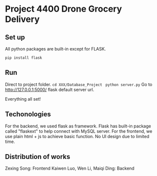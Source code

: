 # Project 4400 Drone Grocery Delivery

## Set up
All python packages are built-in except for FLASK.
```
pip install flask
```

## Run
Direct to project folder.
``` cd XXX/Database_Project ```
``` python server.py```
Go to  http://127.0.0.1:5000/ flask default server url.

Everything all set!

## Techonologies

For the backend, we used flask as framework. Flask has built-in package called "flaskext" to help connect with MySQL server. 
For the frontend, we use plain html + js to achieve basic function. No UI design due to limited time. 

## Distribution of works
Zexing Song: Frontend
Kaiwen Luo, Wen Li, Maiqi Ding: Backend




